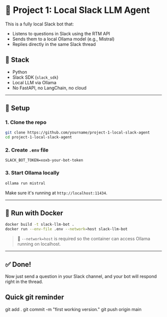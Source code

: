 # 🧠 Project 1: Local Slack LLM Agent

This is a fully local Slack bot that:
- Listens to questions in Slack using the RTM API
- Sends them to a local Ollama model (e.g., Mistral)
- Replies directly in the same Slack thread

## 🧱 Stack
- Python
- Slack SDK (`slack_sdk`)
- Local LLM via Ollama
- No FastAPI, no LangChain, no cloud

---

## 🚀 Setup

### 1. Clone the repo

```bash
git clone https://github.com/yourname/project-1-local-slack-agent
cd project-1-local-slack-agent
```

### 2. Create `.env` file

```env
SLACK_BOT_TOKEN=xoxb-your-bot-token
```

### 3. Start Ollama locally

```bash
ollama run mistral
```

Make sure it's running at `http://localhost:11434`.

---

## 🐳 Run with Docker

```bash
docker build -t slack-llm-bot .
docker run --env-file .env --network=host slack-llm-bot
```

> 🧠 `--network=host` is required so the container can access Ollama running on localhost.

---

## ✅ Done!

Now just send a question in your Slack channel, and your bot will respond right in the thread.

## Quick git reminder
git add .
git commit -m "first working version."
git push origin main